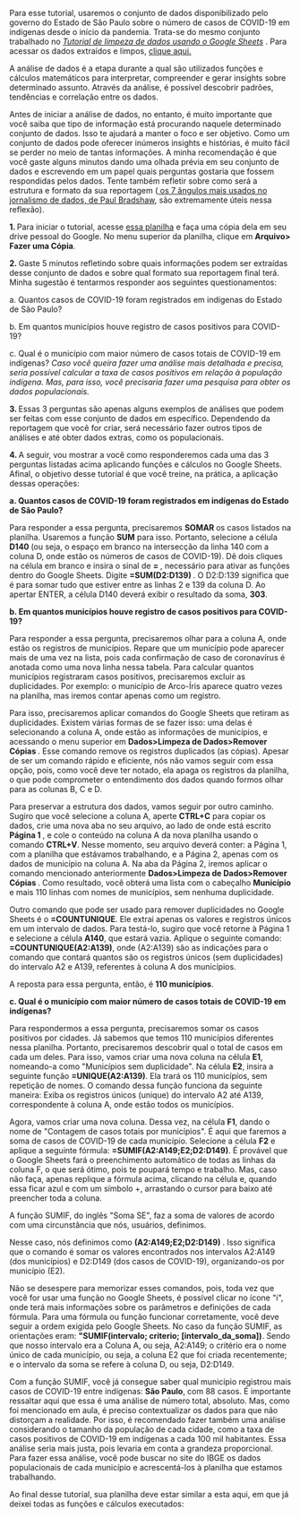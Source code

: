 Para esse tutorial, usaremos o conjunto de dados disponibilizado pelo governo do Estado de São Paulo sobre o número de casos de COVID-19 em indígenas desde o início da pandemia. Trata-se do mesmo conjunto trabalhado no <i> <a href="https://github.com/biafarrugia/Jornalismo_de_Dados_FAAP/blob/main/Tutorial%20de%20limpeza%20de%20dados%20usando%20o%20Google%20Sheets.md"> Tutorial de limpeza de dados usando o Google Sheets</a> </i>. Para acessar os dados extraídos e limpos, <a href="https://docs.google.com/spreadsheets/d/1qPqoMIhYfk6YM20AlMv5-TRyHJ75x2pGCJSZKlWCCU4/edit?usp=sharing"> clique aqui. </a> 
<p> A análise de dados é a etapa durante a qual são utilizados funções e cálculos matemáticos para interpretar, compreender e gerar insights sobre determinado assunto. Através da análise, é possível descobrir padrões, tendências e correlação entre os dados. 
<p> Antes de iniciar a análise de dados, no entanto, é muito importante que você saiba que tipo de informação está procurando naquele determinado conjunto de dados. Isso te ajudará a manter o foco e ser objetivo. Como um conjunto de dados pode oferecer inúmeros insights e histórias, é muito fácil se perder no meio de tantas informações. A minha recomendação é que você gaste alguns minutos dando uma olhada prévia em seu conjunto de dados e escrevendo em um papel quais perguntas gostaria que fossem respondidas pelos dados. Tente também refletir sobre como será a estrutura e formato da sua reportagem (<a href="https://onlinejournalismblog.com/2021/06/08/os-angulos-mais-usados-por-jornalistas-para-contar-historias-com-dados/"> os 7 ângulos mais usados no jornalismo de dados, de Paul Bradshaw</a>, são extremamente úteis nessa reflexão). 
<p> <b> 1. </b> Para iniciar o tutorial, acesse <a href="https://docs.google.com/spreadsheets/d/1qPqoMIhYfk6YM20AlMv5-TRyHJ75x2pGCJSZKlWCCU4/edit?usp=sharing"> essa planilha</a> e  faça uma cópia dela em seu drive pessoal do Google. No menu superior da planilha, clique em <b> Arquivo> Fazer uma Cópia</b>.
<p> <b> 2. </b> Gaste 5 minutos refletindo sobre quais informações podem ser extraídas desse conjunto de dados e sobre qual formato sua reportagem final terá. Minha sugestão é tentarmos responder aos seguintes questionamentos: 
  <p> a. Quantos casos de COVID-19 foram registrados em indígenas do Estado de São Paulo?
  <p> b. Em quantos municípios houve registro de casos positivos para COVID-19?
  <p> c. Qual é o município com maior número de casos totais de COVID-19 em indígenas? <i> Caso você queira fazer uma análise mais detalhada e precisa, seria possível calcular a taxa de casos positivos em relação à população indígena. Mas, para isso, você precisaria fazer uma pesquisa para obter os dados populacionais. </i>
  
<p> <b> 3. </b>  Essas 3 perguntas são apenas alguns exemplos de análises que podem ser feitas com esse conjunto de dados em específico. Dependendo da reportagem que você for criar, será necessário fazer outros tipos de análises e até obter dados extras, como os populacionais.
<p> <b> 4. </b> A seguir, vou mostrar a você como responderemos cada uma das 3 perguntas listadas acima aplicando funções e cálculos no Google Sheets. Afinal, o objetivo desse tutorial é que você treine, na prática, a aplicação dessas operações:
   <p> <b> a. Quantos casos de COVID-19 foram registrados em indígenas do Estado de São Paulo? </b>
<p> Para responder a essa pergunta, precisaremos <b> SOMAR </b> os casos listados na planilha. Usaremos a função <b> SUM</b> para isso. Portanto, selecione a célula <b> D140 </b> (ou seja, o espaço em branco na intersecção da linha 140 com a coluna D, onde estão os números de casos de COVID-19). Dê dois cliques na célula em branco e insira o sinal de <b> = </b>, necessário para ativar as funções dentro do Google Sheets. Digite <b> =SUM(D2:D139) </b>. O D2:D:139 significa que é para somar tudo que estiver entre as linhas 2 e 139 da coluna D. Ao apertar ENTER, a célula D140 deverá exibir o resultado da soma, <b> 303</b>.
   <p> <b> b. Em quantos municípios houve registro de casos positivos para COVID-19? </b>
  <p> Para responder a essa pergunta, precisaremos olhar para a coluna A, onde estão os registros de municípios. Repare que um município pode aparecer mais de uma vez na lista, pois cada confirmação de caso de coronavírus é anotada como uma nova linha nessa tabela. Para calcular quantos municípios registraram casos positivos, precisaremos excluir as duplicidades. Por exemplo: o município de Arco-Íris aparece quatro vezes na planilha, mas iremos contar apenas como um registro. 
    <p> Para isso, precisaremos aplicar comandos do Google Sheets que retiram as duplicidades. Existem várias formas de se fazer isso: uma delas é selecionando a coluna A, onde estão as informações de municípios, e acessando o menu superior em <b> Dados>Limpeza de Dados>Remover Cópias </b>. Esse comando remove os registros duplicados (as cópias). Apesar de ser um comando rápido e eficiente, nós não vamos seguir com essa opção, pois, como você deve ter notado, ela apaga os registros da planilha, o que pode comprometer o entendimento dos dados quando formos olhar para as colunas B, C e D. 
    <p> Para preservar a estrutura dos dados, vamos seguir por outro caminho. Sugiro que você selecione a coluna A, aperte <b> CTRL+C</b> para copiar os dados, crie uma nova aba no seu arquivo, ao lado de onde está escrito <b> Página 1 </b>, e cole o conteúdo na coluna A da nova planilha usando o comando <b> CTRL+V</b>. Nesse momento, seu arquivo deverá conter: a Página 1, com a  planilha que estávamos trabalhando, e a Página 2, apenas com os dados de município na coluna A. Na aba da Página 2, iremos aplicar o comando mencionado anteriormente <b> Dados>Limpeza de Dados>Remover Cópias </b>. Como resultado, você obterá uma lista com o cabeçalho <b>Município</b> e mais 110 linhas com nomes de municípios, sem nenhuma duplicidade.
<p> Outro comando que pode ser usado para remover duplicidades no Google Sheets é o <b>=COUNTUNIQUE</b>. Ele extrai apenas os valores e registros únicos em um intervalo de dados. Para testá-lo, sugiro que você retorne à Página 1 e selecione a célula <b> A140</b>, que estará vazia. Aplique o seguinte comando: <b>=COUNTUNIQUE(A2:A139)</b>, onde (A2:A139) são as indicações para o comando que contará quantos são os registros únicos (sem duplicidades) do intervalo A2 e A139, referentes à coluna A dos municípios. 
<p> A reposta para essa pergunta, então, é <b> 110 municípios</b>.
<p> <b> c. Qual é o município com maior número de casos totais de COVID-19 em indígenas? </b> 
<p> Para respondermos a essa pergunta, precisaremos somar os casos positivos por cidades. Já sabemos que temos 110 municípios diferentes nessa planilha. Portanto, precisaremos descobrir qual o total de casos em cada um deles. Para isso, vamos criar uma nova coluna na célula <b>E1</b>, nomeando-a como "Municípios sem duplicidade". Na célula <b>E2</b>, insira a seguinte função <b>=UNIQUE(A2:A139)</b>. Ela trará os 110 municípíos, sem repetição de nomes. O comando dessa função funciona da seguinte maneira: Exiba os registros únicos (unique) do intervalo A2 até A139, correspondente à coluna A, onde estão todos os municípios.
  
<p> Agora, vamos criar uma nova coluna. Dessa vez, na célula <b>F1</b>, dando o nome de "Contagem de casos totais por municípios". É aqui que faremos a soma de casos de COVID-19 de cada município. Selecione a célula <b>F2</b> e aplique a seguinte fórmula: <b> =SUMIF(A2:A149;E2;D2:D149)</b>. É provável que o Google Sheets fará o preenchimento automático de todas as linhas da coluna F, o que será ótimo, pois te poupará tempo e trabalho. Mas, caso não faça, apenas replique a fórmula acima, clicando na célula e, quando essa ficar azul e com um símbolo +, arrastando o cursor para baixo até preencher toda a coluna.
  <p> A função SUMIF, do inglês "Soma SE", faz a soma de valores de acordo com uma circunstância que nós, usuários, definimos. 
  <p> Nesse caso, nós definimos como <b>(A2:A149;E2;D2:D149) </b>. Isso significa que o comando é somar os valores encontrados nos intervalos A2:A149 (dos municípios) e D2:D149 (dos casos de COVID-19), organizando-os por município (E2).
    <p> Não se desespere para memorizar esses comandos, pois, toda vez que você for usar uma função no Google Sheets, é possível clicar no ícone "i", onde terá mais informações sobre os parâmetros e definições de cada fórmula. Para uma fórmula ou função funcionar corretamente, você deve seguir a ordem exigida pelo Google Sheets. No caso da função SUMIF, as orientações eram: <b>"SUMIF(intervalo; criterio; [intervalo_da_soma])</b>.  Sendo que nosso intervalo era a Coluna A, ou seja, A2:A149; o critério era o nome único de cada município, ou seja, a coluna E2 que foi criada recentemente; e o intervalo da soma se refere à coluna D, ou seja, D2:D149.
  <p> Com a função SUMIF, você já consegue saber qual município registrou mais casos de COVID-19 entre indígenas: <b>São Paulo</b>, com 88 casos. 
  É importante ressaltar aqui que essa é uma análise de número total, absoluto. Mas, como foi mencionado em aula, é preciso contextualizar os dados para que não distorçam a realidade. Por isso, é recomendado fazer também uma análise considerando o tamanho da população de cada cidade, como a taxa de casos positivos de COVID-19 em indígenas a cada 100 mil habitantes. Essa análise seria mais justa, pois levaria em conta a grandeza proporcional. Para fazer essa análise, você pode buscar no site do IBGE os dados populacionais de cada município e acrescentá-los à planilha que estamos trabalhando.
 <p> Ao final desse tutorial, sua planilha deve estar similar a esta aqui, em que já deixei todas as funções e cálculos executados: <a href="https://docs.google.com/spreadsheets/d/18ZnpBjGIA7VlZsrV17tW3uGwJIvFknn5u17n34ug6U8/edit?usp=sharing> planilha final</a>
<p> <b> Bônus:</b>
<p> Você não precisa se esforçar para memorizar todas as funções do Google Sheets. Existem centenas de tutoriais na web que você pode consultar toda vez que quiser realizar uma operação. Apenas busque por "como fazer algo XXX no Google Sheets" e veja como executar as funções. Também use e abuse dos fóruns online, onde os usuários publicam suas dúvidas e outros internautas se disponibilzam a ajudar. Essa prática é muito comum entre programadores, desenvoldedores e cientistas de dados. 
